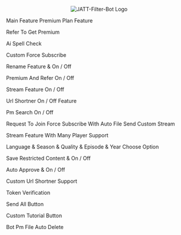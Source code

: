 <p align="center">
  <img src="https://telegra.ph/file/996885053b5660d4d3d93.jpg" alt="JATT-Filter-Bot Logo">



Main Feature
 Premium Plan Feature
 
 Refer To Get Premium
 
 Ai Spell Check
 
 Custom Force Subscribe
 
 Rename Feature & On / Off
 
 Premium And Refer On / Off
 
 Stream Feature On / Off
 
 Url Shortner On / Off Feature
 
 Pm Search On / Off
 
 Request To Join Force Subscribe With Auto File Send
 Custom Stream
 
 Stream Feature With Many Player Support
 
 Language & Season & Quality & Episode & Year Choose Option
 
 Save Restricted Content & On / Off
 
 Auto Approve & On / Off
 
 Custom Url Shortner Support
 
 Token Verification
 
 Send All Button
 
 Custom Tutorial Button
 
 Bot Pm File Auto Delete

